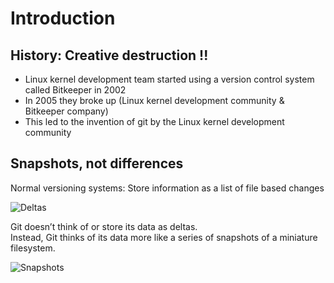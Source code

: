 # Introduction

## History: Creative destruction !!

* Linux kernel development team started using a version control system called Bitkeeper in 2002
* In 2005 they broke up (Linux kernel development community & Bitkeeper company)
* This led to the invention of git by the Linux kernel development community

## Snapshots, not differences

Normal versioning systems: Store information as a list of file based changes

![Deltas](https://raw.githubusercontent.com/akhilputhiry/lti-sessions/master/git/images/deltas.png)

Git doesn’t think of or store its data as deltas.  
Instead, Git thinks of its data more like a series of snapshots of a miniature filesystem.

![Snapshots](https://raw.githubusercontent.com/akhilputhiry/lti-sessions/master/git/images/snapshots.png)
